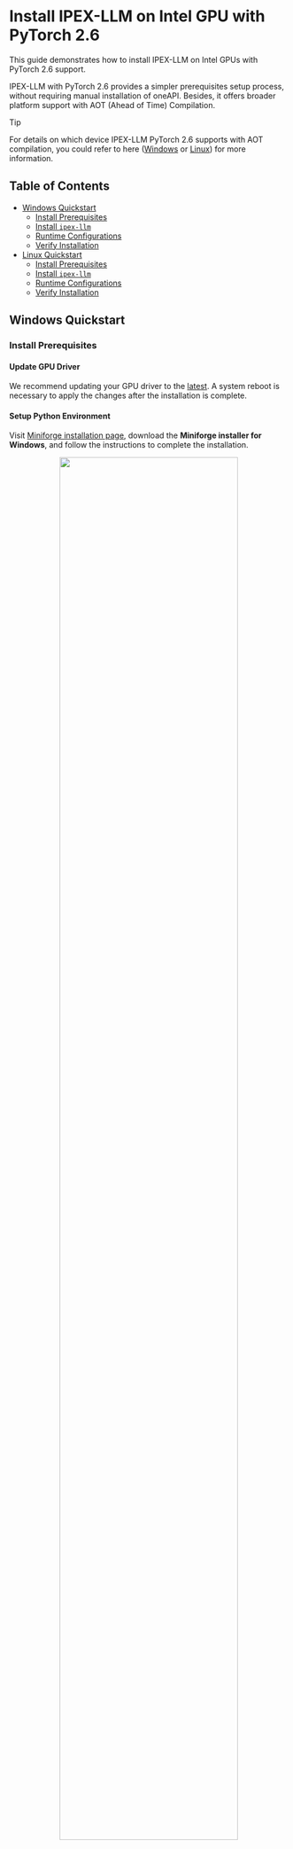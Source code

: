 # Install IPEX-LLM on Intel GPU with PyTorch 2.6

This guide demonstrates how to install IPEX-LLM on Intel GPUs with PyTorch 2.6 support.

IPEX-LLM with PyTorch 2.6 provides a simpler prerequisites setup process, without requiring manual installation of oneAPI. Besides, it offers broader platform support with AOT (Ahead of Time) Compilation.

> [!TIP]
> For details on which device IPEX-LLM PyTorch 2.6 supports with AOT compilation, you could refer to here ([Windows](https://pytorch-extension.intel.com/installation?platform=gpu&version=v2.6.10%2Bxpu&os=windows&package=pip#:~:text=following%20system%20requirements%3A-,1.1.%20Hardware,-Supported%20by%20prebuilt) or [Linux](https://pytorch-extension.intel.com/installation?platform=gpu&version=v2.6.10%2Bxpu&os=linux%2Fwsl2&package=pip#:~:text=following%20system%20requirements%3A-,1.1.%20Hardware,-Supported%20by%20prebuilt)) for more information.

## Table of Contents
- [Windows Quickstart](#windows-quickstart)
  - [Install Prerequisites](#install-prerequisites)
  - [Install `ipex-llm`](#install-ipex-llm)
  - [Runtime Configurations](#runtime-configurations)
  - [Verify Installation](#verify-installation)
- [Linux Quickstart](#linux-quickstart)
  - [Install Prerequisites](#install-prerequisites-1)
  - [Install `ipex-llm`](#install-ipex-llm-1)
  - [Runtime Configurations](#runtime-configurations-1)
  - [Verify Installation](#verify-installation-1)

## Windows Quickstart

### Install Prerequisites

#### Update GPU Driver

We recommend updating your GPU driver to the [latest](https://www.intel.com/content/www/us/en/download/785597/intel-arc-iris-xe-graphics-windows.html). A system reboot is necessary to apply the changes after the installation is complete.

#### Setup Python Environment

Visit [Miniforge installation page](https://conda-forge.org/download/), download the **Miniforge installer for Windows**, and follow the instructions to complete the installation.

<div align="center">
<img src="https://llm-assets.readthedocs.io/en/latest/_images/quickstart_windows_gpu_miniforge_download.png"  width=80%/>
</div>

After installation, open the **Miniforge Prompt**, create a new python environment `llm-pt26`:
```cmd
conda create -n llm-pt26 python=3.11
```
Activate the newly created environment `llm-pt26`:
```cmd
conda activate llm-pt26
```

### Install `ipex-llm`

With the `llm-pt26` environment active, use `pip` to install `ipex-llm` for GPU:

- For **Intel Core™ Ultra Processors (Series 2) with processor number 2xxH (code name Arrow Lake)**:

  Choose either US or CN website for `extra-index-url`:

  - For **US**:

    ```cmd
    pip install --pre --upgrade ipex-llm[xpu_2.6_arl] --extra-index-url https://pytorch-extension.intel.com/release-whl/stable/arl/us/
    ```

  - For **CN**:

    ```cmd
    pip install --pre --upgrade ipex-llm[xpu_2.6_arl] --extra-index-url https://pytorch-extension.intel.com/release-whl/stable/arl/cn/
    ```

> [!TIP]
> For other Intel Core™ Ultra Processors, such as 2xxHX, please refer to the installation instruction below (i.e. for **other Intel iGPU and dGPU**).

- For **other Intel iGPU and dGPU**:

   ```cmd
   pip install --pre --upgrade ipex-llm[xpu_2.6] --extra-index-url https://download.pytorch.org/whl/xpu
   ```

### Runtime Configurations

For optimal performance, it is recommended to set several environment variables. Please check out the suggestions based on your device.

With the `llm-pt26` environment active:

- For **Intel Arc™ A-Series GPU (code name Alchemist)**

  ```cmd
  set SYCL_CACHE_PERSISTENT=1
  set UR_L0_USE_IMMEDIATE_COMMANDLISTS=0
  ```

> [!TIP]
> It is recommanded to experiment with `UR_L0_USE_IMMEDIATE_COMMANDLISTS=0` or `1` for best performance on Intel Arc™ A-Series GPU.

- For **other Intel iGPU and dGPU**:

  ```cmd
  set SYCL_CACHE_PERSISTENT=1
  :: [optional] The following environment variable may improve performance, but in some cases, it may also lead to performance degradation
  set SYCL_PI_LEVEL_ZERO_USE_IMMEDIATE_COMMANDLISTS=1
  ```

> [!NOTE]
> The environment variable `SYCL_PI_LEVEL_ZERO_USE_IMMEDIATE_COMMANDLISTS` determines the usage of immediate command lists for task submission to the GPU. It is highly recommanded to experiment with `SYCL_PI_LEVEL_ZERO_USE_IMMEDIATE_COMMANDLISTS=1` or `0` on your device for best performance.
>
> You could refer to [here](https://www.intel.com/content/www/us/en/developer/articles/guide/level-zero-immediate-command-lists.html) regarding more information about Level Zero Immediate Command Lists.

### Verify Installation

You can verify if `ipex-llm` is successfully installed following below steps:

- Open the **Miniforge Prompt** and activate the Python environment `llm-pt26` you previously created:

  ```cmd
  conda activate llm-pt26
  ```

- Set environment variables according to the [Runtime Configurations section](#runtime-configurations).

- Launch the Python interactive shell by typing `python` in the Miniforge Prompt window and then press Enter.

- Copy following code to Miniforge Prompt **line by line** and press Enter **after copying each line**.

  ```python
  import torch
  from ipex_llm.transformers import AutoModel, AutoModelForCausalLM
  tensor_1 = torch.randn(1, 1, 40, 128).to('xpu')
  tensor_2 = torch.randn(1, 1, 128, 40).to('xpu')
  print(torch.matmul(tensor_1, tensor_2).size())
  ```

  It should output following content at the end:

  ```
  torch.Size([1, 1, 40, 40])
  ```

- To exit the Python interactive shell, simply press Ctrl+Z then press Enter (or input `exit()` then press Enter).


## Linux Quickstart

### Install Prerequisites

#### Install GPU Driver

We recommend following [Intel client GPU driver installation guide](https://dgpu-docs.intel.com/driver/client/overview.html) to install your GPU driver.

#### Setup Python Environment
 
Download and install the Miniforge as follows if you don't have conda installed on your machine:

```bash
wget https://github.com/conda-forge/miniforge/releases/latest/download/Miniforge3-Linux-x86_64.sh
bash Miniforge3-Linux-x86_64.sh
source ~/.bashrc
```

You can use `conda --version` to verify you conda installation.

After installation, create a new python environment `llm-pt26`:
```bash
conda create -n llm-pt26 python=3.11
```
Activate the newly created environment `llm-pt26`:
```bash
conda activate llm-pt26
```

### Install `ipex-llm`

With the `llm-pt26` environment active, use `pip` to install `ipex-llm` for GPU:

```bash
pip install --pre --upgrade ipex-llm[xpu_2.6] --extra-index-url https://download.pytorch.org/whl/xpu
```

### Runtime Configurations

For optimal performance, it is recommended to set several environment variables. Please check out the suggestions based on your device.

With the `llm-pt26` environment active:

```bash
unset OCL_ICD_VENDORS
export SYCL_CACHE_PERSISTENT=1
# [optional] The following environment variable may improve performance, but in some cases, it may also lead to performance degradation
export SYCL_PI_LEVEL_ZERO_USE_IMMEDIATE_COMMANDLISTS=1
```

> [!NOTE]
> The environment variable `SYCL_PI_LEVEL_ZERO_USE_IMMEDIATE_COMMANDLISTS` determines the usage of immediate command lists for task submission to the GPU. It is highly recommanded to experiment with `SYCL_PI_LEVEL_ZERO_USE_IMMEDIATE_COMMANDLISTS=1` or `0` on your device for best performance.
>
> You could refer to [here](https://www.intel.com/content/www/us/en/developer/articles/guide/level-zero-immediate-command-lists.html) regarding more information about Level Zero Immediate Command Lists.

### Verify Installation

You can verify if `ipex-llm` is successfully installed following below steps:

- Activate the Python environment `llm-pt26` you previously created:

  ```cmd
  conda activate llm-pt26
  ```

- Set environment variables according to the [Runtime Configurations section](#runtime-configurations-1).

- Launch the Python interactive shell by typing `python` in the terminal and then press Enter.

- Copy following code to Miniforge Prompt **line by line** and press Enter **after copying each line**.

  ```python
  import torch
  from ipex_llm.transformers import AutoModel, AutoModelForCausalLM
  tensor_1 = torch.randn(1, 1, 40, 128).to('xpu')
  tensor_2 = torch.randn(1, 1, 128, 40).to('xpu')
  print(torch.matmul(tensor_1, tensor_2).size())
  ```

  It should output following content at the end:

  ```
  torch.Size([1, 1, 40, 40])
  ```

- To exit the Python interactive shell, simply press Ctrl+C then press Enter (or input `exit()` then press Enter).
